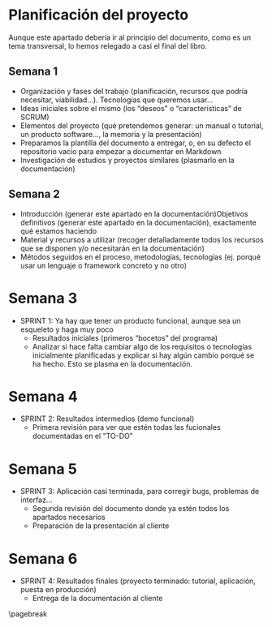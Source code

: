 # Planificación del proyecto

Aunque este apartado debería ir al principio del documento, como es un tema transversal, lo hemos relegado a casi el final del libro.


## Semana 1 

* Organización y fases del trabajo  (planificación, recursos que podría necesitar, viabilidad…). Tecnologías que queremos usar...
* Ideas iniciales sobre el mismo (los “deseos” o “características” de SCRUM)
* Elementos del proyecto (qué pretendemos generar: un manual o tutorial, un producto software…, la memoria y la presentación)
* Preparamos la plantilla del documento a entregar, o, en su defecto el repositorio vacío para empezar a documentar en Markdown
* Investigación de estudios y proyectos similares  (plasmarlo en la documentación)

## Semana 2

* Introducción (generar este apartado en la documentación)Objetivos definitivos (generar este apartado en la documentación), exactamente qué estamos haciendo
* Material y recursos a utilizar (recoger detalladamente todos los recursos que se disponen y/o necesitarán en la documentación)
* Métodos seguidos en el proceso, metodologías, tecnologías (ej. porqué usar un lenguaje o framework concreto y no otro)

# Semana 3

* SPRINT 1: Ya hay que tener un producto funcional, aunque sea un esqueleto y haga muy poco
  * Resultados iniciales (primeros “bocetos” del programa)
  * Analizar si hace falta cambiar algo de los requisitos o tecnologías inicialmente planificadas y explicar si hay algún cambio porqué se ha hecho. Esto se plasma en la documentación.

# Semana 4

* SPRINT 2: Resultados intermedios (demo funcional)
  * Primera revisión para ver que estén todas las fucionales documentadas en el "TO-DO"

# Semana 5

* SPRINT 3: Aplicación casi terminada, para corregir bugs, problemas de interfaz...
    * Segunda revisión del documento donde ya estén todos los apartados necesarios 
    * Preparación de la presentación al cliente

# Semana 6

* SPRINT 4: Resultados finales (proyecto terminado: tutorial, aplicación, puesta en producción)
  * Entrega de la documentación al cliente 

\pagebreak

